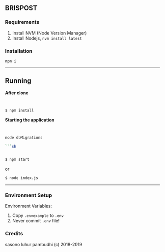 ## BRISPOST

### Requirements

1. Install NVM (Node Version Manager)
2. Install Nodejs, `nvm install latest`

### Installation

`npm i`

----

## Running

**After clone**

```sh


$ npm install
```

**Starting the application**

```sh


node dbMigrations

```sh


$ npm start
```

or

```sh
$ node index.js
```

---


### Environment Setup



Environment Variables:

1. Copy `.envexample` to `.env`
2. Never commit `.env` file!


### Credits

sasono luhur pambudhi (c) 2018-2019
